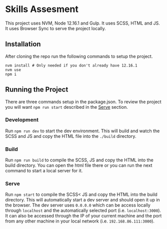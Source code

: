 # Skills Assesment

This project uses NVM, Node 12.16.1 and Gulp. It uses SCSS, HTML and JS. It uses Browser Sync to serve the project locally.

## Installation

After cloning the repo run the following commands to setup the project.

```
nvm install # Only needed if you don't already have 12.16.1
nvm use
npm i
```

## Running the Project

There are three commands setup in the package.json. To review the project you will want `npm run start` described in the [Serve](#Serve) section.

### Development

Run `npm run dev` to start the dev environment. This will build and watch the SCSS and JS and copy the HTML file into the `./build` directory.

### Build

Run `npm run build` to compile the SCSS, JS and copy the HTML into the build directory. You can open the html file there or you can run the next command to start a local server for it.

### Serve

Run `npm start` to compile the SCSS< JS and copy the HTML into the build directory. This will automatically start a dev server and should open it up in the browser. The dev server uses `0.0.0.0` which can be access locally through `localhost` and the automatically selected port (i.e. `localhost:3000`). It can also be accessed through the IP of your current machine and the port from any other machine in your local network (i.e. `192.168.86.111:3000`).
